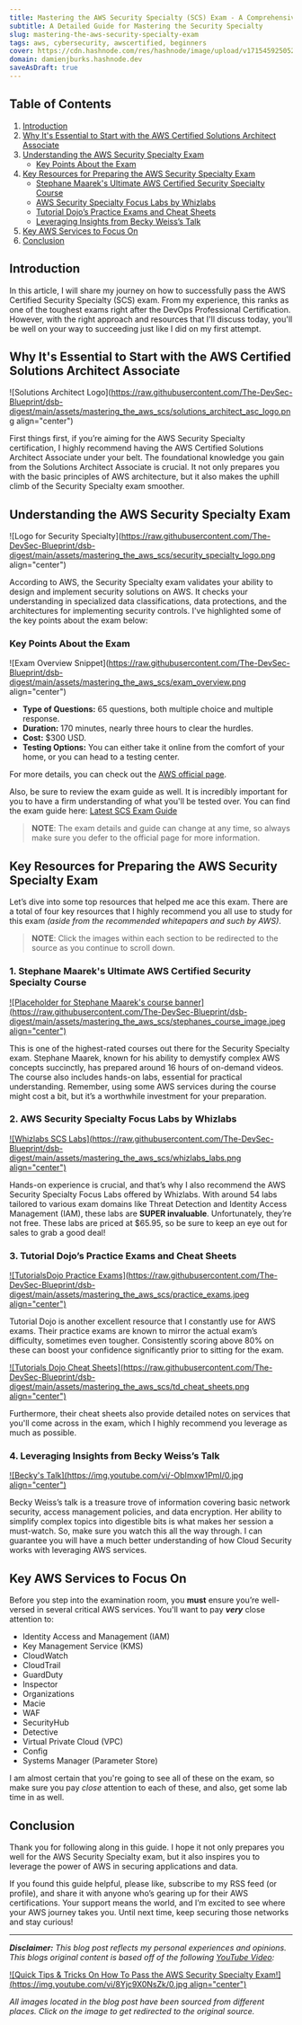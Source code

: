 ```yaml
---
title: Mastering the AWS Security Specialty (SCS) Exam - A Comprehensive Guide
subtitle: A Detailed Guide for Mastering the Security Specialty
slug: mastering-the-aws-security-specialty-exam
tags: aws, cybersecurity, awscertified, beginners
cover: https://cdn.hashnode.com/res/hashnode/image/upload/v1715459250522/gM-1W5Mnp.jpg?auto=format
domain: damienjburks.hashnode.dev
saveAsDraft: true
---
```


## Table of Contents

1. [Introduction](#introduction)
1. [Why It's Essential to Start with the AWS Certified Solutions Architect Associate](#why-its-essential-to-start-with-the-aws-certified-solutions-architect-associate)
1. [Understanding the AWS Security Specialty Exam](#understanding-the-aws-security-specialty-exam)
   - [Key Points About the Exam](#key-points-about-the-exam)
1. [Key Resources for Preparing the AWS Security Specialty Exam](#key-resources-for-preparing-the-aws-security-specialty-exam)
   - [Stephane Maarek's Ultimate AWS Certified Security Specialty Course](#1-stephane-maareks-ultimate-aws-certified-security-specialty-course)
   - [AWS Security Specialty Focus Labs by Whizlabs](#2-aws-security-specialty-focus-labs-by-whizlabs)
   - [Tutorial Dojo’s Practice Exams and Cheat Sheets](#3-tutorial-dojos-practice-exams-and-cheat-sheets)
   - [Leveraging Insights from Becky Weiss’s Talk](#4-leveraging-insights-from-becky-weisss-talk)
1. [Key AWS Services to Focus On](#key-aws-services-to-focus-on)
1. [Conclusion](#conclusion)

## Introduction

In this article, I will share my journey on how to successfully pass the AWS Certified Security Specialty (SCS) exam. From my experience, this ranks as one of the toughest exams right after the DevOps Professional Certification. However, with the right approach and resources that I'll discuss today, you'll be well on your way to succeeding just like I did on my first attempt.

## Why It's Essential to Start with the AWS Certified Solutions Architect Associate

![Solutions Architect Logo](<https://raw.githubusercontent.com/The-DevSec-Blueprint/dsb-digest/main/assets/mastering_the_aws_scs/solutions_architect_asc_logo.png> align="center")

First things first, if you’re aiming for the AWS Security Specialty certification, I highly recommend having the AWS Certified Solutions Architect Associate under your belt. The foundational knowledge you gain from the Solutions Architect Associate is crucial. It not only prepares you with the basic principles of AWS architecture, but it also makes the uphill climb of the Security Specialty exam smoother.

## Understanding the AWS Security Specialty Exam

![Logo for Security Specialty](<https://raw.githubusercontent.com/The-DevSec-Blueprint/dsb-digest/main/assets/mastering_the_aws_scs/security_specialty_logo.png> align="center")

According to AWS, the Security Specialty exam validates your ability to design and implement security solutions on AWS. It checks your understanding in specialized data classifications, data protections, and the architectures for implementing security controls. I've highlighted some of the key points about the exam below:

### Key Points About the Exam

![Exam Overview Snippet](<https://raw.githubusercontent.com/The-DevSec-Blueprint/dsb-digest/main/assets/mastering_the_aws_scs/exam_overview.png> align="center")

- **Type of Questions:** 65 questions, both multiple choice and multiple response.
- **Duration:** 170 minutes, nearly three hours to clear the hurdles.
- **Cost:** $300 USD.
- **Testing Options:** You can either take it online from the comfort of your home, or you can head to a testing center.

For more details, you can check out the [AWS official page](https://aws.amazon.com/certification/certified-security-specialty/).

Also, be sure to review the exam guide as well. It is incredibly important for you to have a firm understanding of what you'll be tested over. You can find the exam guide here: [Latest SCS Exam Guide](https://d1.awsstatic.com/training-and-certification/docs-security-spec/AWS-Certified-Security-Specialty_Exam-Guide.pdf)

>**NOTE**: The exam details and guide can change at any time, so always make sure you defer to the official page for more information.

## Key Resources for Preparing the AWS Security Specialty Exam

Let’s dive into some top resources that helped me ace this exam. There are a total of four key resources that I highly recommend you all use to study for this exam _(aside from the recommended whitepapers and such by AWS)_.

>**NOTE**: Click the images within each section to be redirected to the source as you continue to scroll down.

### 1. **Stephane Maarek's Ultimate AWS Certified Security Specialty Course**

[![Placeholder for Stephane Maarek's course banner](https://raw.githubusercontent.com/The-DevSec-Blueprint/dsb-digest/main/assets/mastering_the_aws_scs/stephanes_course_image.jpeg align="center")](https://www.udemy.com/course/ultimate-aws-certified-security-specialty/)

This is one of the highest-rated courses out there for the Security Specialty exam. Stephane Maarek, known for his ability to demystify complex AWS concepts succinctly, has prepared around 16 hours of on-demand videos. The course also includes hands-on labs, essential for practical understanding. Remember, using some AWS services during the course might cost a bit, but it’s a worthwhile investment for your preparation.

### 2. **AWS Security Specialty Focus Labs by Whizlabs**

[![Whizlabs SCS Labs](https://raw.githubusercontent.com/The-DevSec-Blueprint/dsb-digest/main/assets/mastering_the_aws_scs/whizlabs_labs.png align="center")](https://www.whizlabs.com/aws-certified-security-specialty/)

Hands-on experience is crucial, and that’s why I also recommend the AWS Security Specialty Focus Labs offered by Whizlabs. With around 54 labs tailored to various exam domains like Threat Detection and Identity Access Management (IAM), these labs are **SUPER invaluable**. Unfortunately, they’re not free. These labs are priced at $65.95, so be sure to keep an eye out for sales to grab a good deal!

### 3. **Tutorial Dojo’s Practice Exams and Cheat Sheets**

[![TutorialsDojo Practice Exams](https://raw.githubusercontent.com/The-DevSec-Blueprint/dsb-digest/main/assets/mastering_the_aws_scs/practice_exams.jpeg align="center")](https://portal.tutorialsdojo.com/courses/aws-certified-security-specialty-practice-exams-scs-c02/)

Tutorial Dojo is another excellent resource that I constantly use for AWS exams. Their practice exams are known to mirror the actual exam’s difficulty, sometimes even tougher. Consistently scoring above 80% on these can boost your confidence significantly prior to sitting for the exam.

[![Tutorials Dojo Cheat Sheets](https://raw.githubusercontent.com/The-DevSec-Blueprint/dsb-digest/main/assets/mastering_the_aws_scs/td_cheat_sheets.png align="center")](https://tutorialsdojo.com/aws-cheat-sheets/)

Furthermore, their cheat sheets also provide detailed notes on services that you'll come across in the exam, which I highly recommend you leverage as much as possible.

### 4. **Leveraging Insights from Becky Weiss’s Talk**

[![Becky's Talk](https://img.youtube.com/vi/-ObImxw1PmI/0.jpg align="center")](https://www.youtube.com/watch?v=-ObImxw1PmI)

Becky Weiss’s talk is a treasure trove of information covering basic network security, access management policies, and data encryption. Her ability to simplify complex topics into digestible bits is what makes her session a must-watch. So, make sure you watch this all the way through. I can guarantee you will have a much better understanding of how Cloud Security works with leveraging AWS services.

## Key AWS Services to Focus On

Before you step into the examination room, you **must** ensure you’re well-versed in several critical AWS services. You'll want to pay _**very**_ close attention to:

- Identity Access and Management (IAM)
- Key Management Service (KMS)
- CloudWatch
- CloudTrail
- GuardDuty
- Inspector
- Organizations
- Macie
- WAF
- SecurityHub
- Detective
- Virtual Private Cloud (VPC)
- Config
- Systems Manager (Parameter Store)

I am almost certain that you're going to see all of these on the exam, so make sure you pay _close_ attention to each of these, and also, get some lab time in as well.

## Conclusion

Thank you for following along in this guide. I hope it not only prepares you well for the AWS Security Specialty exam, but it also inspires you to leverage the power of AWS in securing applications and data.

If you found this guide helpful, please like, subscribe to my RSS feed (or profile), and share it with anyone who’s gearing up for their AWS certifications. Your support means the world, and I’m excited to see where your AWS journey takes you. Until next time, keep securing those networks and stay curious!

---

_**Disclaimer:** This blog post reflects my personal experiences and opinions. This blogs original content is based off of the following [YouTube Video](https://www.youtube.com/watch?v=8Yjc9X0NsZk):_

[![Quick Tips & Tricks On How To Pass the AWS Security Specialty Exam!](https://img.youtube.com/vi/8Yjc9X0NsZk/0.jpg align="center")](https://www.youtube.com/watch?v=8Yjc9X0NsZk)

_All images located in the blog post have been sourced from different places. Click on the image to get redirected to the original source._
